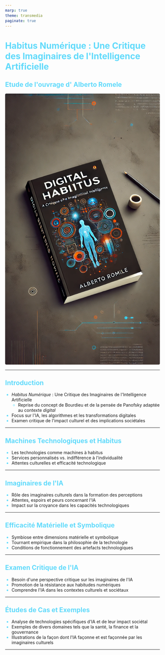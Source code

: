 ```yaml
---
marp: true
theme: transmedia
paginate: true
---
```


<style>
/* Définition du style de la diapositive */
:root {
  --background-transmedia: #1a1a1a; /* Fond sombre pour une ambiance numérique */
  --font-color: #e6e6e6; /* Couleur de police claire pour le contraste */
  --accent-color: #61dafb; /* Couleur d'accent pour les liens et les boutons */
  --font-family: 'Helvetica Neue', Helvetica, Arial, sans-serif; /* Police moderne et épurée */
}

/* Application du style de fond */
section {
  background-color: var(--background-transmedia);
  color: var(--font-color);
  font-family: var(--font-family);
}

/* Styles pour les titres */
h1, h2, h3 {
  color: var(--accent-color);
}

/* Style pour les listes et les puces */
ul, ol {
  padding-left: 1.5em;
}

li::marker {
  color: var(--accent-color);
}

/* Style pour les citations et références */
blockquote {
  border-left: 3px solid var(--accent-color);
  margin: 0;
  padding-left: 1em;
}

/* Style pour les codes et les éléments techniques */
code {
  background-color: #272822;
  color: #f8f8f2;
}

/* Style pour les images et les éléments visuels */
img {
  border-radius: 4px;
}

/* Style pour les liens hypertextes */
a {
  color: var(--accent-color);
  text-decoration: none;
}

/* Boutons et éléments interactifs */
button {
  background-color: var(--accent-color);
  color: var(--background-transmedia);
  border: none;
  padding: 0.5em 1em;
  border-radius: 4px;
  cursor: pointer;
}

button:hover {
  opacity: 0.8;
}
</style>

# Habitus Numérique : Une Critique des Imaginaires de l'Intelligence Artificielle
## Etude de l'ouvrage d' Alberto Romele
![bg right](./digitalhabitus.webp)

---

## Introduction

- *Habitus Numérique* : Une Critique des Imaginaires de l'Intelligence Artificielle
    - Reprise du concept de Bourdieu et de la pensée de Panofsky adaptée au contexte *digital*
- Focus sur l'IA, les algorithmes et les transformations digitales
- Examen critique de l'impact culturel et des implications sociétales

---

## Machines Technologiques et Habitus

- Les technologies comme machines à habitus
- Services personnalisés vs. indifférence à l'individualité
- Attentes culturelles et efficacité technologique

---

## Imaginaires de l'IA

- Rôle des imaginaires culturels dans la formation des perceptions
- Attentes, espoirs et peurs concernant l'IA
- Impact sur la croyance dans les capacités technologiques

---

## Efficacité Matérielle et Symbolique

- Symbiose entre dimensions matérielle et symbolique
- Tournant empirique dans la philosophie de la technologie
- Conditions de fonctionnement des artefacts technologiques

---

## Examen Critique de l'IA

- Besoin d'une perspective critique sur les imaginaires de l'IA
- Promotion de la résistance aux habitudes numériques
- Comprendre l'IA dans les contextes culturels et sociétaux

---

## Études de Cas et Exemples

- Analyse de technologies spécifiques d'IA et de leur impact sociétal
- Exemples de divers domaines tels que la santé, la finance et la gouvernance
- Illustrations de la façon dont l'IA façonne et est façonnée par les imaginaires culturels

---


